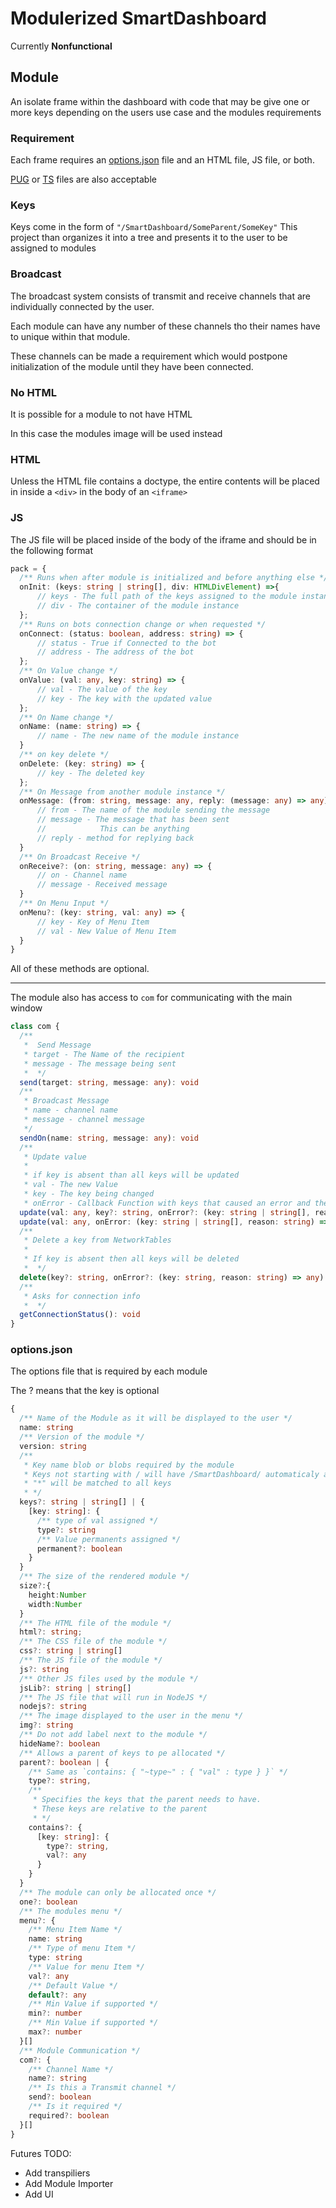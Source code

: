 # Modulerized SmartDashboard

Currently **Nonfunctional**

## Module
An isolate frame within the dashboard with code that may be give one or more keys depending on the users use case and the modules requirements

### Requirement
Each frame requires an [options.json](#optionsjson) file and an HTML file, JS file, or both.

[PUG](https://pugjs.org/api/getting-started.html) or [TS](https://www.typescriptlang.org/) files are also acceptable

### Keys
Keys come in the form of `"/SmartDashboard/SomeParent/SomeKey"`
This project than organizes it into a tree and presents it to the user to be assigned to modules

### Broadcast
The broadcast system consists of transmit and receive channels that are individually connected by the user.

Each module can have any number of these channels tho their names have to unique within that module.

These channels can be made a requirement which would postpone initialization of the module until they have been connected.

### No HTML
It is possible for a module to not have HTML

In this case the modules image will be used instead

### HTML 
Unless the HTML file contains a doctype, the entire contents will be placed in inside a `<div>` in the body of an `<iframe>`

### JS

The JS file will be placed inside of the body of the iframe and should be in the following format
```ts
pack = {
  /** Runs when after module is initialized and before anything else */
  onInit: (keys: string | string[], div: HTMLDivElement) =>{
      // keys - The full path of the keys assigned to the module instance
      // div - The container of the module instance
  };
  /** Runs on bots connection change or when requested */
  onConnect: (status: boolean, address: string) => {
      // status - True if Connected to the bot
      // address - The address of the bot
  };
  /** On Value change */
  onValue: (val: any, key: string) => {
      // val - The value of the key
      // key - The key with the updated value
  };
  /** On Name change */
  onName: (name: string) => {
      // name - The new name of the module instance
  }
  /** on key delete */
  onDelete: (key: string) => {
      // key - The deleted key
  };
  /** On Message from another module instance */
  onMessage: (from: string, message: any, reply: (message: any) => any) => {
      // from - The name of the module sending the message
      // message - The message that has been sent 
      //            This can be anything
      // reply - method for replying back
  }
  /** On Broadcast Receive */
  onReceive?: (on: string, message: any) => {
      // on - Channel name
      // message - Received message
  }
  /** On Menu Input */
  onMenu?: (key: string, val: any) => {
      // key - Key of Menu Item
      // val - New Value of Menu Item
  }
}
```
All of these methods are optional.

___

The module also has access to `com` for communicating with the main window
```ts
class com {
  /**
   *  Send Message
   * target - The Name of the recipient
   * message - The message being sent
   *  */
  send(target: string, message: any): void
  /**
   * Broadcast Message
   * name - channel name
   * message - channel message
   */
  sendOn(name: string, message: any): void
  /** 
   * Update value
   * 
   * if key is absent than all keys will be updated
   * val - The new Value
   * key - The key being changed
   * onError - Callback Function with keys that caused an error and the reason */
  update(val: any, key?: string, onError?: (key: string | string[], reason: string) => any): void
  update(val: any, onError: (key: string | string[], reason: string) => any): void
  /** 
   * Delete a key from NetworkTables
   * 
   * If key is absent then all keys will be deleted
   *  */
  delete(key?: string, onError?: (key: string, reason: string) => any): void
  /** 
   * Asks for connection info
   *  */
  getConnectionStatus(): void
}
```

### options.json
The options file that is required by each module

The ? means that the key is optional
```ts
{
  /** Name of the Module as it will be displayed to the user */
  name: string
  /** Version of the module */
  version: string
  /** 
   * Key name blob or blobs required by the module
   * Keys not starting with / will have /SmartDashboard/ automaticaly added
   * "*" will be matched to all keys 
   * */
  keys?: string | string[] | {
    [key: string]: {
      /** type of val assigned */
      type?: string
      /** Value permanents assigned */
      permanent?: boolean
    }
  }
  /** The size of the rendered module */
  size?:{
    height:Number
    width:Number
  }
  /** The HTML file of the module */
  html?: string;
  /** The CSS file of the module */
  css?: string | string[]
  /** The JS file of the module */
  js?: string
  /** Other JS files used by the module */
  jsLib?: string | string[]
  /** The JS file that will run in NodeJS */
  nodejs?: string
  /** The image displayed to the user in the menu */
  img?: string
  /** Do not add label next to the module */
  hideName?: boolean
  /** Allows a parent of keys to pe allocated */
  parent?: boolean | {
    /** Same as `contains: { "~type~" : { "val" : type } }` */
    type?: string,
    /** 
     * Specifies the keys that the parent needs to have.
     * These keys are relative to the parent
     * */
    contains?: {
      [key: string]: {
        type?: string,
        val?: any
      }
    }
  }
  /** The module can only be allocated once */
  one?: boolean
  /** The modules menu */
  menu?: {
    /** Menu Item Name */
    name: string
    /** Type of menu Item */
    type: string
    /** Value for menu Item */
    val?: any
    /** Default Value */
    default?: any
    /** Min Value if supported */
    min?: number
    /** Min Value if supported */
    max?: number
  }[]
  /** Module Communication */
  com?: {
    /** Channel Name */
    name?: string
    /** Is this a Transmit channel */
    send?: boolean
    /** Is it required */
    required?: boolean
  }[]
}
```

Futures TODO:
* Add transpiliers
* Add Module Importer
* Add UI
